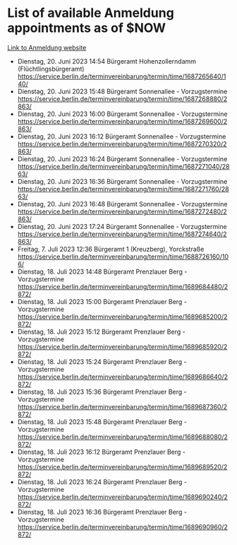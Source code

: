 # List of available Anmeldung appointments as of $NOW
[Link to Anmeldung website](https://service.berlin.de/terminvereinbarung/termin/tag.php?termin=1&anliegen[]=120686&dienstleisterlist=122210,122217,327316,122219,327312,122227,327314,122231,327346,122243,327348,122254,122252,329742,122260,329745,122262,329748,122271,327278,122273,327274,122277,327276,330436,122280,327294,122282,327290,122284,327292,122291,327270,122285,327266,122286,327264,122296,327268,150230,329760,122297,327286,122294,327284,122312,329763,122314,329775,122304,327330,122311,327334,122309,327332,317869,122281,327352,122279,329772,122283,122276,327324,122274,327326,122267,329766,122246,327318,122251,327320,122257,327322,122208,327298,122226,327300&herkunft=http%3A%2F%2Fservice.berlin.de%2Fdienstleistung%2F120686%2F)
- Dienstag, 20. Juni 2023 14:54 Bürgeramt Hohenzollerndamm (Flüchtlingsbürgeramt) https://service.berlin.de/terminvereinbarung/termin/time/1687265640/140/
- Dienstag, 20. Juni 2023 15:48 Bürgeramt Sonnenallee - Vorzugstermine https://service.berlin.de/terminvereinbarung/termin/time/1687268880/2863/
- Dienstag, 20. Juni 2023 16:00 Bürgeramt Sonnenallee - Vorzugstermine https://service.berlin.de/terminvereinbarung/termin/time/1687269600/2863/
- Dienstag, 20. Juni 2023 16:12 Bürgeramt Sonnenallee - Vorzugstermine https://service.berlin.de/terminvereinbarung/termin/time/1687270320/2863/
- Dienstag, 20. Juni 2023 16:24 Bürgeramt Sonnenallee - Vorzugstermine https://service.berlin.de/terminvereinbarung/termin/time/1687271040/2863/
- Dienstag, 20. Juni 2023 16:36 Bürgeramt Sonnenallee - Vorzugstermine https://service.berlin.de/terminvereinbarung/termin/time/1687271760/2863/
- Dienstag, 20. Juni 2023 16:48 Bürgeramt Sonnenallee - Vorzugstermine https://service.berlin.de/terminvereinbarung/termin/time/1687272480/2863/
- Dienstag, 20. Juni 2023 17:24 Bürgeramt Sonnenallee - Vorzugstermine https://service.berlin.de/terminvereinbarung/termin/time/1687274640/2863/
- Freitag, 7. Juli 2023 12:36 Bürgeramt 1 (Kreuzberg), Yorckstraße https://service.berlin.de/terminvereinbarung/termin/time/1688726160/106/
- Dienstag, 18. Juli 2023 14:48 Bürgeramt Prenzlauer Berg - Vorzugstermine https://service.berlin.de/terminvereinbarung/termin/time/1689684480/2872/
- Dienstag, 18. Juli 2023 15:00 Bürgeramt Prenzlauer Berg - Vorzugstermine https://service.berlin.de/terminvereinbarung/termin/time/1689685200/2872/
- Dienstag, 18. Juli 2023 15:12 Bürgeramt Prenzlauer Berg - Vorzugstermine https://service.berlin.de/terminvereinbarung/termin/time/1689685920/2872/
- Dienstag, 18. Juli 2023 15:24 Bürgeramt Prenzlauer Berg - Vorzugstermine https://service.berlin.de/terminvereinbarung/termin/time/1689686640/2872/
- Dienstag, 18. Juli 2023 15:36 Bürgeramt Prenzlauer Berg - Vorzugstermine https://service.berlin.de/terminvereinbarung/termin/time/1689687360/2872/
- Dienstag, 18. Juli 2023 15:48 Bürgeramt Prenzlauer Berg - Vorzugstermine https://service.berlin.de/terminvereinbarung/termin/time/1689688080/2872/
- Dienstag, 18. Juli 2023 16:12 Bürgeramt Prenzlauer Berg - Vorzugstermine https://service.berlin.de/terminvereinbarung/termin/time/1689689520/2872/
- Dienstag, 18. Juli 2023 16:24 Bürgeramt Prenzlauer Berg - Vorzugstermine https://service.berlin.de/terminvereinbarung/termin/time/1689690240/2872/
- Dienstag, 18. Juli 2023 16:36 Bürgeramt Prenzlauer Berg - Vorzugstermine https://service.berlin.de/terminvereinbarung/termin/time/1689690960/2872/
